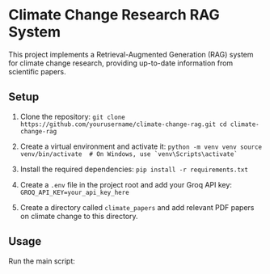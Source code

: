 # Climate Change Research RAG System

This project implements a Retrieval-Augmented Generation (RAG) system for climate change research, providing up-to-date information from scientific papers.

## Setup

1. Clone the repository:   ```
   git clone https://github.com/yourusername/climate-change-rag.git
   cd climate-change-rag   ```

2. Create a virtual environment and activate it:   ```
   python -m venv venv
   source venv/bin/activate  # On Windows, use `venv\Scripts\activate`   ```

3. Install the required dependencies:   ```
   pip install -r requirements.txt   ```

4. Create a `.env` file in the project root and add your Groq API key:   ```
   GROQ_API_KEY=your_api_key_here   ```

5. Create a directory called `climate_papers` and add relevant PDF papers on climate change to this directory.

## Usage

Run the main script:
